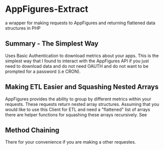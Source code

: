 # AppFigures-Extract
a wrapper for making requests to AppFigures and returning flattened data structures in PHP

## Summary - The Simplest Way

Uses Basic Authentication to download metrics about your apps. This is the simplest way that I found to interact with the AppFigures API if you just need to download data and do not need OAUTH and do not want to be prompted for a password (i.e CRON).

## Making ETL Easier and Squashing Nested Arrays

AppFigures provides the ability to group by different metrics within your requests. These requests return nested array structures. Assuming that you would like to use this Client for ETL and need a "flattened" list of arrays there are helper functions for squashing these arrays recursively. See 



## Method Chaining

There for your convenience if you are making a other requestes. 
